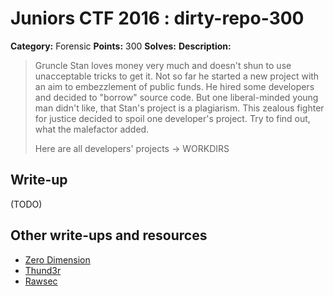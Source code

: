 # Juniors CTF 2016 : dirty-repo-300

**Category:** Forensic
**Points:** 300
**Solves:**
**Description:**

> Gruncle Stan loves money very much and doesn't shun to use unacceptable tricks to get it. Not so far he started a new project with an aim to embezzlement of public funds. He hired some developers and decided to "borrow" source code. But one liberal-minded young man didn't like, that Stan's project is a plagiarism. This zealous fighter for justice decided to spoil one developer's project. Try to find out, what the malefactor added.
>
> Here are all developers' projects -> WORKDIRS

## Write-up

(TODO)

## Other write-ups and resources

* [Zero Dimension](https://github.com/CTFwriteup-ZeroDimension/JuniorCTF-2016/tree/master/DirtyRepo)
* [Thund3r](https://thund3rblog.wordpress.com/2016/11/28/junior-ctf-2016-forensic-400p-dirty-repo/)
* [Rawsec](http://rawsec.ml/en/JuniorCTF-2016-forensics-Dirty-Repo/)
